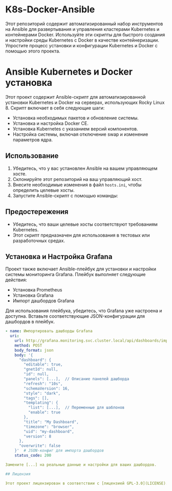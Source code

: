 # K8s-Docker-Ansible
Этот репозиторий содержит автоматизированный набор инструментов на Ansible для развертывания и управления кластерами Kubernetes и контейнерами Docker. Используйте эти скрипты для быстрого создания и настройки среды Kubernetes с Docker в качестве контейнеризации. Упростите процесс установки и конфигурации Kubernetes и Docker с помощью этого проекта.

# Ansible Kubernetes и Docker установка

Этот проект содержит Ansible-скрипт для автоматизированной установки Kubernetes и Docker на серверах, использующих Rocky Linux 8. Скрипт включает в себя следующие шаги:

- Установка необходимых пакетов и обновление системы.
- Установка и настройка Docker CE.
- Установка Kubernetes с указанием версий компонентов.
- Настройка системы, включая отключение swap и изменение параметров ядра.

## Использование

1. Убедитесь, что у вас установлен Ansible на вашем управляющем хосте.
2. Склонируйте этот репозиторий на ваш управляющий хост.
3. Внесите необходимые изменения в файл `hosts.ini`, чтобы определить целевые хосты.
4. Запустите Ansible-скрипт с помощью команды:

## Предостережения

- Убедитесь, что ваши целевые хосты соответствуют требованиям Kubernetes.
- Этот скрипт предназначен для использования в тестовых или разработочных средах.


## Установка и Настройка Grafana

Проект также включает Ansible-плейбук для установки и настройки системы мониторинга Grafana. Плейбук выполняет следующие действия:

- Установка Prometheus
- Установка Grafana
- Импорт дашбордов Grafana

Для использования плейбука, убедитесь, что Grafana уже настроена и доступна. Вставьте соответствующие JSON-конфигурации для дашбордов в плейбук.

```yaml
- name: Импортировать дашборды Grafana
  uri:
    url: http://grafana.monitoring.svc.cluster.local/api/dashboards/import
    method: POST
    body_format: json
    body: '{
      "dashboard": {
        "editable": true,
        "gnetId": null,
        "id": null,
        "panels": [...],  // Описание панелей дашборда
        "refresh": "10s",
        "schemaVersion": 16,
        "style": "dark",
        "tags": [],
        "templating": {
          "list": [...],  // Переменные для шаблонов
          "enable": true
        },
        "title": "My Dashboard",
        "timezone": "browser",
        "uid": "my-dashboard",
        "version": 8
      },
      "overwrite": false
    }'  # JSON-конфиг для импорта дашбордов
    status_code: 200

Замените [...] на реальные данные и настройки для ваших дашбордов.

## Лицензия

Этот проект лицензирован в соответствии с [лицензией GPL-3.0](LICENSE).

